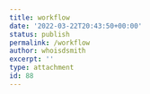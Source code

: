 ```yaml
---
title: workflow
date: '2022-03-22T20:43:50+00:00'
status: publish
permalink: /workflow
author: whoisdsmith
excerpt: ''
type: attachment
id: 88
---
```

<!DOCTYPE html PUBLIC "-//W3C//DTD HTML 4.0 Transitional//EN" "http://www.w3.org/TR/REC-html40/loose.dtd">
<?xml encoding="UTF-8">
